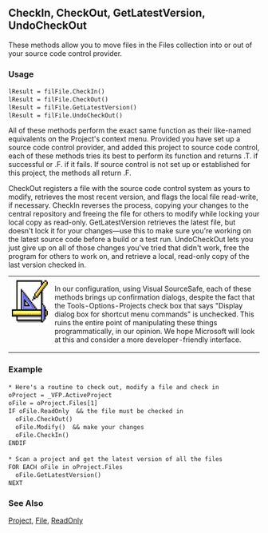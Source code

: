 ## CheckIn, CheckOut, GetLatestVersion, UndoCheckOut

These methods allow you to move files in the Files collection into or out of your source code control provider.

### Usage

```foxpro
lResult = filFile.CheckIn()
lResult = filFile.CheckOut()
lResult = filFile.GetLatestVersion()
lResult = filFile.UndoCheckOut()
```

All of these methods perform the exact same function as their like-named equivalents on the Project's context menu. Provided you have set up a source code control provider, and added this project to source code control, each of these methods tries its best to perform its function and returns .T. if successful or .F. if it fails. If source control is not set up or established for this project, the methods all return .F.

CheckOut registers a file with the source code control system as yours to modify, retrieves the most recent version, and flags the local file read-write, if necessary. CheckIn reverses the process, copying your changes to the central repository and freeing the file for others to modify while locking your local copy as read-only. GetLatestVersion retrieves the latest file, but doesn't lock it for your changes&mdash;use this to make sure you're working on the latest source code before a build or a test run. UndoCheckOut lets you just give up on all of those changes you've tried that didn't work, free the program for others to work on, and retrieve a local, read-only copy of the last version checked in.

<table>
<tr>
  <td width="17%" valign="top">
<img width="94" height="93" src="design.gif">
  </td>
  <td width="83%">
  <p>In our configuration, using Visual SourceSafe, each of these methods brings up confirmation dialogs, despite the fact that the Tools-Options-Projects check box that says &quot;Display dialog box for shortcut menu commands&quot; is unchecked. This ruins the entire point of manipulating these things programmatically, in our opinion. We hope Microsoft will look at this and consider a more developer-friendly interface.</p>
  </td>
 </tr>
</table>

### Example

```foxpro
* Here's a routine to check out, modify a file and check in
oProject = _VFP.ActiveProject
oFile = oProject.Files[1]
IF oFile.ReadOnly  && the file must be checked in
  oFile.CheckOut()
  oFile.Modify()  && make your changes
  oFile.CheckIn()
ENDIF

* Scan a project and get the latest version of all the files
FOR EACH oFile in oProject.Files
  oFile.GetLatestVersion()
NEXT
```
### See Also

[Project](s4g730.md), [File](s4g755.md), [ReadOnly](s4g434.md)
